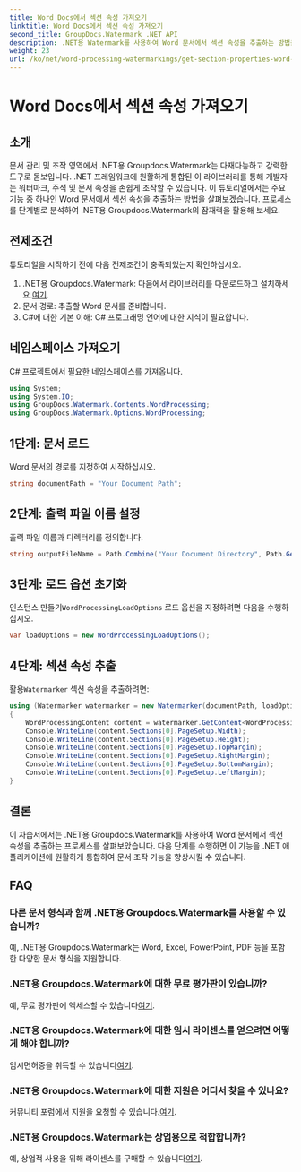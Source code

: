 ```yaml
---
title: Word Docs에서 섹션 속성 가져오기
linktitle: Word Docs에서 섹션 속성 가져오기
second_title: GroupDocs.Watermark .NET API
description: .NET용 Watermark를 사용하여 Word 문서에서 섹션 속성을 추출하는 방법을 알아보세요. 문서 조작 능력을 손쉽게 향상시키세요.
weight: 23
url: /ko/net/word-processing-watermarkings/get-section-properties-word-docs/
---
```


# Word Docs에서 섹션 속성 가져오기

## 소개
문서 관리 및 조작 영역에서 .NET용 Groupdocs.Watermark는 다재다능하고 강력한 도구로 돋보입니다. .NET 프레임워크에 원활하게 통합된 이 라이브러리를 통해 개발자는 워터마크, 주석 및 문서 속성을 손쉽게 조작할 수 있습니다. 이 튜토리얼에서는 주요 기능 중 하나인 Word 문서에서 섹션 속성을 추출하는 방법을 살펴보겠습니다. 프로세스를 단계별로 분석하여 .NET용 Groupdocs.Watermark의 잠재력을 활용해 보세요.
## 전제조건
튜토리얼을 시작하기 전에 다음 전제조건이 충족되었는지 확인하십시오.
1.  .NET용 Groupdocs.Watermark: 다음에서 라이브러리를 다운로드하고 설치하세요.[여기](https://releases.groupdocs.com/Watermark/net/).
2. 문서 경로: 추출할 Word 문서를 준비합니다.
3. C#에 대한 기본 이해: C# 프로그래밍 언어에 대한 지식이 필요합니다.

## 네임스페이스 가져오기
C# 프로젝트에서 필요한 네임스페이스를 가져옵니다.
```csharp
using System;
using System.IO;
using GroupDocs.Watermark.Contents.WordProcessing;
using GroupDocs.Watermark.Options.WordProcessing;
```
## 1단계: 문서 로드
Word 문서의 경로를 지정하여 시작하십시오.
```csharp
string documentPath = "Your Document Path";
```
## 2단계: 출력 파일 이름 설정
출력 파일 이름과 디렉터리를 정의합니다.
```csharp
string outputFileName = Path.Combine("Your Document Directory", Path.GetFileName(documentPath));
```
## 3단계: 로드 옵션 초기화
 인스턴스 만들기`WordProcessingLoadOptions` 로드 옵션을 지정하려면 다음을 수행하십시오.
```csharp
var loadOptions = new WordProcessingLoadOptions();
```
## 4단계: 섹션 속성 추출
 활용`Watermarker` 섹션 속성을 추출하려면:
```csharp
using (Watermarker watermarker = new Watermarker(documentPath, loadOptions))
{
    WordProcessingContent content = watermarker.GetContent<WordProcessingContent>();
    Console.WriteLine(content.Sections[0].PageSetup.Width);
    Console.WriteLine(content.Sections[0].PageSetup.Height);
    Console.WriteLine(content.Sections[0].PageSetup.TopMargin);
    Console.WriteLine(content.Sections[0].PageSetup.RightMargin);
    Console.WriteLine(content.Sections[0].PageSetup.BottomMargin);
    Console.WriteLine(content.Sections[0].PageSetup.LeftMargin);
}
```

## 결론
이 자습서에서는 .NET용 Groupdocs.Watermark를 사용하여 Word 문서에서 섹션 속성을 추출하는 프로세스를 살펴보았습니다. 다음 단계를 수행하면 이 기능을 .NET 애플리케이션에 원활하게 통합하여 문서 조작 기능을 향상시킬 수 있습니다.
## FAQ
### 다른 문서 형식과 함께 .NET용 Groupdocs.Watermark를 사용할 수 있습니까?
예, .NET용 Groupdocs.Watermark는 Word, Excel, PowerPoint, PDF 등을 포함한 다양한 문서 형식을 지원합니다.
### .NET용 Groupdocs.Watermark에 대한 무료 평가판이 있습니까?
 예, 무료 평가판에 액세스할 수 있습니다[여기](https://releases.groupdocs.com/).
### .NET용 Groupdocs.Watermark에 대한 임시 라이센스를 얻으려면 어떻게 해야 합니까?
 임시면허증을 취득할 수 있습니다[여기](https://purchase.groupdocs.com/temporary-license/).
### .NET용 Groupdocs.Watermark에 대한 지원은 어디서 찾을 수 있나요?
 커뮤니티 포럼에서 지원을 요청할 수 있습니다.[여기](https://forum.groupdocs.com/c/watermark/19).
### .NET용 Groupdocs.Watermark는 상업용으로 적합합니까?
 예, 상업적 사용을 위해 라이센스를 구매할 수 있습니다[여기](https://purchase.groupdocs.com/buy).